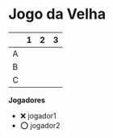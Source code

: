 # Jogo da Velha

|   | 1 | 2 | 3 |
|---|---|---|---|
| A |   |   |   |
| B |   |   |   |
| C |   |   |   |

**Jogadores**

- ❌ jogador1 
- ⭕ jogador2